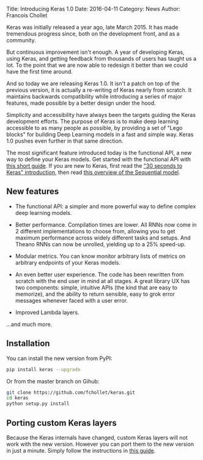 Title: Introducing Keras 1.0
Date: 2016-04-11
Category: News
Author: Francois Chollet

Keras was initially released a year ago, late March 2015. It has made tremendous progress since, both on the development front, and as a community.

But continuous improvement isn't enough. A year of developing Keras, using Keras, and getting feedback from thousands of users has taught us a lot. To the point that we are now able to redesign it better than we could have the first time around.

And so today we are releasing Keras 1.0. It isn't a patch on top of the previous version, it is actually a re-writing of Keras nearly from scratch. It maintains backwards compatibility while introducing a series of major features, made possible by a better design under the hood.

Simplicity and accessibility have always been the targets guiding the Keras development efforts. The purpose of Keras is to make deep learning accessible to as many people as possible, by providing a set of "Lego blocks" for building Deep Learning models in a fast and simple way. Keras 1.0 pushes even further in that same direction.

The most significant feature introduced today is the functional API, a new way to define your Keras models. Get started with the functional API with [this short guide](http://keras.io/getting-started/functional-api-guide/). If you are new to Keras, first read the ["30 seconds to Keras" introduction](http://keras.io/#getting-started-30-seconds-to-keras), then read [this overview of the Sequential model](http://keras.io/getting-started/sequential-model-guide/).


## New features

- The functional API: a simpler and more powerful way to define complex deep learning models.

- Better performance. Compilation times are lower. All RNNs now come in 2 different implementations to choose from, allowing you to get maximum performance across widely different tasks and setups. And Theano RNNs can now be unrolled, yielding up to a 25% speed-up.

- Modular metrics. You can know monitor arbitrary lists of metrics on arbitrary endpoints of your Keras models.

- An even better user experience. The code has been rewritten from scratch with the end user in mind at all stages. A great library UX has two components: simple, intuitive APIs (the kind that are easy to memorize), and the ability to return sensible, easy to grok error messages whenever faced with a user error.

- Improved Lambda layers.


...and much more.

## Installation

You can install the new version from PyPI:

```sh
pip install keras --upgrade
```

Or from the master branch on Gihub:

```sh
git clone https://github.com/fchollet/keras.git
cd keras
python setup.py install
```

## Porting custom Keras layers

Because the Keras internals have changed, custom Keras layers will not work with the new version. However you can port them to the new version in just a minute. Simply follow the instructions in [this guide](https://github.com/fchollet/keras/wiki/Porting-your-custom-layers-from-Keras-0.3-to-Keras-1.0).